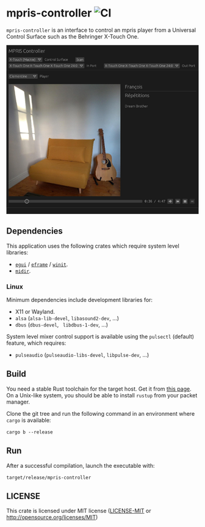 # mpris-controller ![CI](https://github.com/fengalin/mpris-controller/workflows/CI/badge.svg)

`mpris-controller` is an interface to control an mpris player from a
Universal Control Surface such as the Behringer X-Touch One.

![mpris-controller UI](assets/screenshot_20220409.png "mpris-controller UI")

## Dependencies

This application uses the following crates which require system level libraries:

- [`egui`](https://crates.io/crates/egui) / [`eframe`](https://crates.io/crates/eframe) / [`winit`](https://crates.io/crates/winit).
- [`midir`](https://crates.io/crates/midir).

### Linux

Minimum dependencies include development libraries for:

- X11 or Wayland.
- `alsa` (`alsa-lib-devel`, `libasound2-dev`, ...)
- `dbus` (`dbus-devel`, ` libdbus-1-dev`, ...)

System level mixer control support is available using the `pulsectl`
(default) feature, which requires:

- `pulseaudio` (`pulseaudio-libs-devel`, `libpulse-dev`, ...)

## Build

You need a stable Rust toolchain for the target host. Get it from [this page](https://www.rust-lang.org/fr/tools/install).
On a Unix-like system, you should be able to install `rustup` from your packet
manager.

Clone the git tree and run the following command in an environment where
`cargo` is available:

```
cargo b --release
```

## Run

After a successful compilation, launch the executable with:

```
target/release/mpris-controller
```

## LICENSE

This crate is licensed under MIT license ([LICENSE-MIT](LICENSE-MIT) or
http://opensource.org/licenses/MIT)
